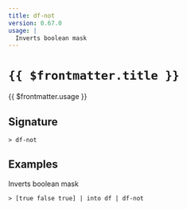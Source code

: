 ```yaml
---
title: df-not
version: 0.67.0
usage: |
  Inverts boolean mask
---
```


# <code>{{ $frontmatter.title }}</code>

<div style='white-space: pre-wrap;'>{{ $frontmatter.usage }}</div>

## Signature

```> df-not ```

## Examples

Inverts boolean mask
```shell
> [true false true] | into df | df-not
```
